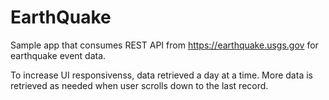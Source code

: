 # EarthQuake

Sample app that consumes REST API from https://earthquake.usgs.gov for
earthquake event data.

To increase UI responsivenss, data retrieved a day at a time. More
data is retrieved as needed when user scrolls down to the last record. 

